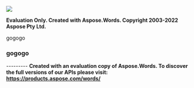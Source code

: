 ﻿![](Output.001.png)

**Evaluation Only. Created with Aspose.Words. Copyright 2003-2022 Aspose Pty Ltd.**

gogogo
### **gogogo**
\---------
**Created with an evaluation copy of Aspose.Words. To discover the full versions of our APIs please visit: https://products.aspose.com/words/**
